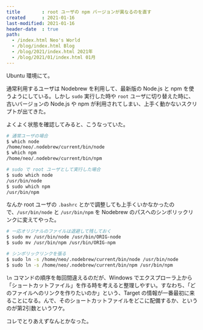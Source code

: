 ```yaml
---
title        : root ユーザの npm バージョンが異なるのを直す
created      : 2021-01-16
last-modified: 2021-01-16
header-date  : true
path:
  - /index.html Neo's World
  - /blog/index.html Blog
  - /blog/2021/index.html 2021年
  - /blog/2021/01/index.html 01月
---
```


Ubuntu 環境にて。

通常利用するユーザは Nodebrew を利用して、最新版の Node.js と npm を使うようにしている。しかし `sudo` 実行した時や `root` ユーザに切り替えた時に、古いバージョンの Node.js や npm が利用されてしまい、上手く動かないスクリプトが出てきた。

よくよく状態を確認してみると、こうなっていた。

```bash
# 通常ユーザの場合
$ which node
/home/neo/.nodebrew/current/bin/node
$ which npm
/home/neo/.nodebrew/current/bin/npm

# sudo で root ユーザとして実行した場合
$ sudo which node
/usr/bin/node
$ sudo which npm
/usr/bin/npm
```

なんか root ユーザの `.bashrc` とかで調整しても上手くいかなかったので、`/usr/bin/node` と `/usr/bin/npm` を Nodebrew のパスへのシンボリックリンクに変えてやった。

```bash
# 一応オリジナルのファイルは退避して残しておく
$ sudo mv /usr/bin/node /usr/bin/ORIG-node
$ sudo mv /usr/bin/npm /usr/bin/ORIG-npm

# シンボリックリンクを張る
$ sudo ln -s /home/neo/.nodebrew/current/bin/node /usr/bin/node
$ sudo ln -s /home/neo/.nodebrew/current/bin/npm /usr/bin/npm
```

`ln` コマンドの順序を毎回間違えるのだが、Windows でエクスプローラ上から「ショートカットファイル」を作る時を考えると整理しやすい。すなわち、「どのファイルへのリンクを作りたいのか」という、Target の情報が一番最初に来ることになる。んで、そのショートカットファイルをどこに配備するか、というのが第2引数というワケ。

コレでとりあえずなんとかなった。
